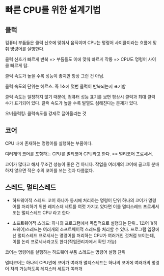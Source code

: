 # 빠른 CPU를 위한 설계기법

## 클럭

컴퓨터 부품들은 클럭 신호에 맞춰서 움직이며
CPU는 명령어 사이클이라는 흐름에 맞춰 명령어를 실행한다.

클럭 신호가 빠르게 반복 => 부품들도 이에 맞춰 빠르게 작동
=> CPU도 명령어 사이클 빠르게 탐.

클럭 속도가 높을 수록 성능이 좋지만 항상 그런 건 아님.

클럭 속도의 단위는 헤르츠. 즉 1초에 몇번 클럭이 반복되는지 표기함

클럭 속도는 일정하지 않기 때문에, 컴퓨터 성능 표기를 보면 평상시 클럭과 최대 클럭 수가 표기되어 있다.
클럭 속도가 높을 수록 발열도 심해진다는 문제가 있다.

오버클럭킹: 클럭속도를 강제로 끌어올리는 것

## 코어

CPU 내에 존재하는 명령어를 실행하는 부품이다.

여러개의 코어를 포함하는 CPU를 멀티코어 CPU라고 한다. == 멀티코어 프로세서.

코어가 많다고 해서 무조건 성능이 좋은 건 아니다. 작업을 여러개의 코어에 골고루 분배하지 않으면 적은 수의 코어를 쓰는 것과 다름없다.

## 스레드, 멀티스레드

- 하드웨어적 스레드: 코어 하나가 동시에 처리하는 명령어 단위
  하나의 코어가 명령어를 처리하기 위한 레지스터 세트를 여럿 가지고 있다면 이를 멀티스레드 프로세서 또는 멀티스레드 CPU 라고 한다

- 소프트웨어적 스레드: 하나의 프로그램에서 독립적으로 실행되는 단위..
  1코어 1(하드웨어)스레드는 여러개의 소프트웨어적 스레드를 처리할 수 있다.
  프로그램 입장에선 멀티스레드 프로세서는 명령어를 처리하는 CPU가 여러개인 것처럼 보이는데, 이를 논리 프로세서라고도 한다(작업관리자에서 확인 가능)

코어는 명령어를 실행하는 하드웨어 부품
스레드는 명령어 실행 단위

멀티코어는 하나의 CPU안에 코어가 여러개
멀티스레드는 하나의 코어에 여러개의 명령어 처리 가능하도록 레지스터 세트가 여러개

